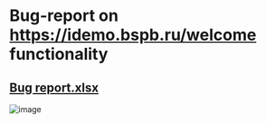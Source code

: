 # Bug-report on https://idemo.bspb.ru/welcome functionality

## [Bug report.xlsx](https://github.com/nadyapopelnukh/Bug-report/files/6514902/Bug.report.xlsx)

![image](https://user-images.githubusercontent.com/84460023/118960037-8d686380-b96b-11eb-9842-8c0afc905c85.png)

